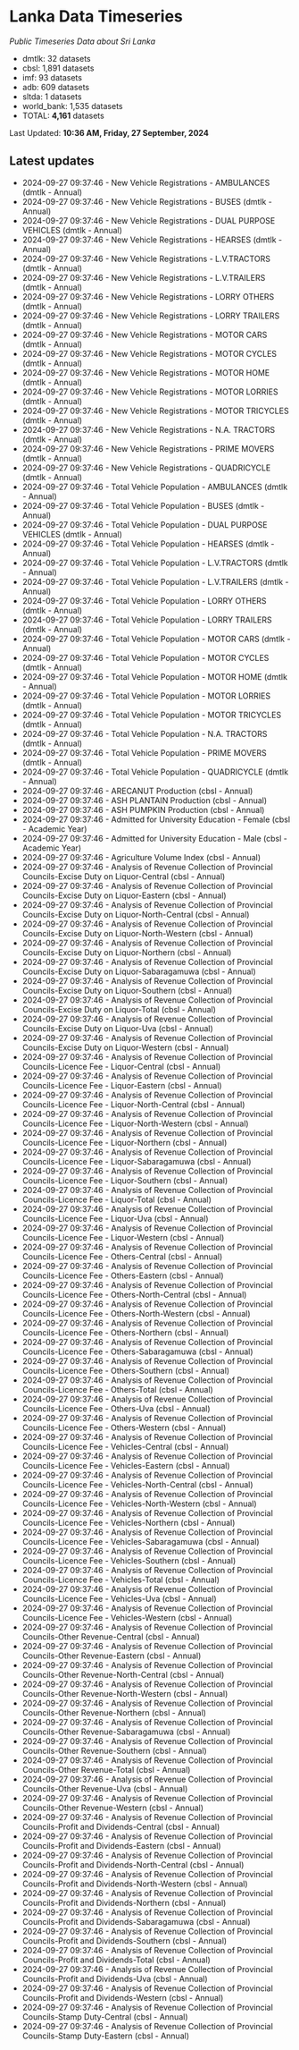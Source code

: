 # Lanka Data Timeseries
*Public Timeseries Data about Sri Lanka*

* dmtlk: 32 datasets
* cbsl: 1,891 datasets
* imf: 93 datasets
* adb: 609 datasets
* sltda: 1 datasets
* world_bank: 1,535 datasets
* TOTAL: **4,161** datasets

Last Updated: **10:36 AM, Friday, 27 September, 2024**

## Latest updates

* 2024-09-27 09:37:46 - New Vehicle Registrations - AMBULANCES (dmtlk - Annual)
* 2024-09-27 09:37:46 - New Vehicle Registrations - BUSES (dmtlk - Annual)
* 2024-09-27 09:37:46 - New Vehicle Registrations - DUAL PURPOSE VEHICLES (dmtlk - Annual)
* 2024-09-27 09:37:46 - New Vehicle Registrations - HEARSES (dmtlk - Annual)
* 2024-09-27 09:37:46 - New Vehicle Registrations - L.V.TRACTORS (dmtlk - Annual)
* 2024-09-27 09:37:46 - New Vehicle Registrations - L.V.TRAILERS (dmtlk - Annual)
* 2024-09-27 09:37:46 - New Vehicle Registrations - LORRY OTHERS (dmtlk - Annual)
* 2024-09-27 09:37:46 - New Vehicle Registrations - LORRY TRAILERS (dmtlk - Annual)
* 2024-09-27 09:37:46 - New Vehicle Registrations - MOTOR CARS (dmtlk - Annual)
* 2024-09-27 09:37:46 - New Vehicle Registrations - MOTOR CYCLES (dmtlk - Annual)
* 2024-09-27 09:37:46 - New Vehicle Registrations - MOTOR HOME (dmtlk - Annual)
* 2024-09-27 09:37:46 - New Vehicle Registrations - MOTOR LORRIES (dmtlk - Annual)
* 2024-09-27 09:37:46 - New Vehicle Registrations - MOTOR TRICYCLES (dmtlk - Annual)
* 2024-09-27 09:37:46 - New Vehicle Registrations - N.A. TRACTORS (dmtlk - Annual)
* 2024-09-27 09:37:46 - New Vehicle Registrations - PRIME MOVERS (dmtlk - Annual)
* 2024-09-27 09:37:46 - New Vehicle Registrations - QUADRICYCLE (dmtlk - Annual)
* 2024-09-27 09:37:46 - Total Vehicle Population - AMBULANCES (dmtlk - Annual)
* 2024-09-27 09:37:46 - Total Vehicle Population - BUSES (dmtlk - Annual)
* 2024-09-27 09:37:46 - Total Vehicle Population - DUAL PURPOSE VEHICLES (dmtlk - Annual)
* 2024-09-27 09:37:46 - Total Vehicle Population - HEARSES (dmtlk - Annual)
* 2024-09-27 09:37:46 - Total Vehicle Population - L.V.TRACTORS (dmtlk - Annual)
* 2024-09-27 09:37:46 - Total Vehicle Population - L.V.TRAILERS (dmtlk - Annual)
* 2024-09-27 09:37:46 - Total Vehicle Population - LORRY OTHERS (dmtlk - Annual)
* 2024-09-27 09:37:46 - Total Vehicle Population - LORRY TRAILERS (dmtlk - Annual)
* 2024-09-27 09:37:46 - Total Vehicle Population - MOTOR CARS (dmtlk - Annual)
* 2024-09-27 09:37:46 - Total Vehicle Population - MOTOR CYCLES (dmtlk - Annual)
* 2024-09-27 09:37:46 - Total Vehicle Population - MOTOR HOME (dmtlk - Annual)
* 2024-09-27 09:37:46 - Total Vehicle Population - MOTOR LORRIES (dmtlk - Annual)
* 2024-09-27 09:37:46 - Total Vehicle Population - MOTOR TRICYCLES (dmtlk - Annual)
* 2024-09-27 09:37:46 - Total Vehicle Population - N.A. TRACTORS (dmtlk - Annual)
* 2024-09-27 09:37:46 - Total Vehicle Population - PRIME MOVERS (dmtlk - Annual)
* 2024-09-27 09:37:46 - Total Vehicle Population - QUADRICYCLE (dmtlk - Annual)
* 2024-09-27 09:37:46 - ARECANUT Production (cbsl - Annual)
* 2024-09-27 09:37:46 - ASH PLANTAIN Production (cbsl - Annual)
* 2024-09-27 09:37:46 - ASH PUMPKIN Production (cbsl - Annual)
* 2024-09-27 09:37:46 - Admitted for University Education - Female (cbsl - Academic Year)
* 2024-09-27 09:37:46 - Admitted for University Education - Male (cbsl - Academic Year)
* 2024-09-27 09:37:46 - Agriculture Volume Index (cbsl - Annual)
* 2024-09-27 09:37:46 - Analysis of Revenue Collection of Provincial Councils-Excise Duty on Liquor-Central (cbsl - Annual)
* 2024-09-27 09:37:46 - Analysis of Revenue Collection of Provincial Councils-Excise Duty on Liquor-Eastern (cbsl - Annual)
* 2024-09-27 09:37:46 - Analysis of Revenue Collection of Provincial Councils-Excise Duty on Liquor-North-Central (cbsl - Annual)
* 2024-09-27 09:37:46 - Analysis of Revenue Collection of Provincial Councils-Excise Duty on Liquor-North-Western (cbsl - Annual)
* 2024-09-27 09:37:46 - Analysis of Revenue Collection of Provincial Councils-Excise Duty on Liquor-Northern (cbsl - Annual)
* 2024-09-27 09:37:46 - Analysis of Revenue Collection of Provincial Councils-Excise Duty on Liquor-Sabaragamuwa (cbsl - Annual)
* 2024-09-27 09:37:46 - Analysis of Revenue Collection of Provincial Councils-Excise Duty on Liquor-Southern (cbsl - Annual)
* 2024-09-27 09:37:46 - Analysis of Revenue Collection of Provincial Councils-Excise Duty on Liquor-Total (cbsl - Annual)
* 2024-09-27 09:37:46 - Analysis of Revenue Collection of Provincial Councils-Excise Duty on Liquor-Uva (cbsl - Annual)
* 2024-09-27 09:37:46 - Analysis of Revenue Collection of Provincial Councils-Excise Duty on Liquor-Western (cbsl - Annual)
* 2024-09-27 09:37:46 - Analysis of Revenue Collection of Provincial Councils-Licence Fee - Liquor-Central (cbsl - Annual)
* 2024-09-27 09:37:46 - Analysis of Revenue Collection of Provincial Councils-Licence Fee - Liquor-Eastern (cbsl - Annual)
* 2024-09-27 09:37:46 - Analysis of Revenue Collection of Provincial Councils-Licence Fee - Liquor-North-Central (cbsl - Annual)
* 2024-09-27 09:37:46 - Analysis of Revenue Collection of Provincial Councils-Licence Fee - Liquor-North-Western (cbsl - Annual)
* 2024-09-27 09:37:46 - Analysis of Revenue Collection of Provincial Councils-Licence Fee - Liquor-Northern (cbsl - Annual)
* 2024-09-27 09:37:46 - Analysis of Revenue Collection of Provincial Councils-Licence Fee - Liquor-Sabaragamuwa (cbsl - Annual)
* 2024-09-27 09:37:46 - Analysis of Revenue Collection of Provincial Councils-Licence Fee - Liquor-Southern (cbsl - Annual)
* 2024-09-27 09:37:46 - Analysis of Revenue Collection of Provincial Councils-Licence Fee - Liquor-Total (cbsl - Annual)
* 2024-09-27 09:37:46 - Analysis of Revenue Collection of Provincial Councils-Licence Fee - Liquor-Uva (cbsl - Annual)
* 2024-09-27 09:37:46 - Analysis of Revenue Collection of Provincial Councils-Licence Fee - Liquor-Western (cbsl - Annual)
* 2024-09-27 09:37:46 - Analysis of Revenue Collection of Provincial Councils-Licence Fee - Others-Central (cbsl - Annual)
* 2024-09-27 09:37:46 - Analysis of Revenue Collection of Provincial Councils-Licence Fee - Others-Eastern (cbsl - Annual)
* 2024-09-27 09:37:46 - Analysis of Revenue Collection of Provincial Councils-Licence Fee - Others-North-Central (cbsl - Annual)
* 2024-09-27 09:37:46 - Analysis of Revenue Collection of Provincial Councils-Licence Fee - Others-North-Western (cbsl - Annual)
* 2024-09-27 09:37:46 - Analysis of Revenue Collection of Provincial Councils-Licence Fee - Others-Northern (cbsl - Annual)
* 2024-09-27 09:37:46 - Analysis of Revenue Collection of Provincial Councils-Licence Fee - Others-Sabaragamuwa (cbsl - Annual)
* 2024-09-27 09:37:46 - Analysis of Revenue Collection of Provincial Councils-Licence Fee - Others-Southern (cbsl - Annual)
* 2024-09-27 09:37:46 - Analysis of Revenue Collection of Provincial Councils-Licence Fee - Others-Total (cbsl - Annual)
* 2024-09-27 09:37:46 - Analysis of Revenue Collection of Provincial Councils-Licence Fee - Others-Uva (cbsl - Annual)
* 2024-09-27 09:37:46 - Analysis of Revenue Collection of Provincial Councils-Licence Fee - Others-Western (cbsl - Annual)
* 2024-09-27 09:37:46 - Analysis of Revenue Collection of Provincial Councils-Licence Fee - Vehicles-Central (cbsl - Annual)
* 2024-09-27 09:37:46 - Analysis of Revenue Collection of Provincial Councils-Licence Fee - Vehicles-Eastern (cbsl - Annual)
* 2024-09-27 09:37:46 - Analysis of Revenue Collection of Provincial Councils-Licence Fee - Vehicles-North-Central (cbsl - Annual)
* 2024-09-27 09:37:46 - Analysis of Revenue Collection of Provincial Councils-Licence Fee - Vehicles-North-Western (cbsl - Annual)
* 2024-09-27 09:37:46 - Analysis of Revenue Collection of Provincial Councils-Licence Fee - Vehicles-Northern (cbsl - Annual)
* 2024-09-27 09:37:46 - Analysis of Revenue Collection of Provincial Councils-Licence Fee - Vehicles-Sabaragamuwa (cbsl - Annual)
* 2024-09-27 09:37:46 - Analysis of Revenue Collection of Provincial Councils-Licence Fee - Vehicles-Southern (cbsl - Annual)
* 2024-09-27 09:37:46 - Analysis of Revenue Collection of Provincial Councils-Licence Fee - Vehicles-Total (cbsl - Annual)
* 2024-09-27 09:37:46 - Analysis of Revenue Collection of Provincial Councils-Licence Fee - Vehicles-Uva (cbsl - Annual)
* 2024-09-27 09:37:46 - Analysis of Revenue Collection of Provincial Councils-Licence Fee - Vehicles-Western (cbsl - Annual)
* 2024-09-27 09:37:46 - Analysis of Revenue Collection of Provincial Councils-Other Revenue-Central (cbsl - Annual)
* 2024-09-27 09:37:46 - Analysis of Revenue Collection of Provincial Councils-Other Revenue-Eastern (cbsl - Annual)
* 2024-09-27 09:37:46 - Analysis of Revenue Collection of Provincial Councils-Other Revenue-North-Central (cbsl - Annual)
* 2024-09-27 09:37:46 - Analysis of Revenue Collection of Provincial Councils-Other Revenue-North-Western (cbsl - Annual)
* 2024-09-27 09:37:46 - Analysis of Revenue Collection of Provincial Councils-Other Revenue-Northern (cbsl - Annual)
* 2024-09-27 09:37:46 - Analysis of Revenue Collection of Provincial Councils-Other Revenue-Sabaragamuwa (cbsl - Annual)
* 2024-09-27 09:37:46 - Analysis of Revenue Collection of Provincial Councils-Other Revenue-Southern (cbsl - Annual)
* 2024-09-27 09:37:46 - Analysis of Revenue Collection of Provincial Councils-Other Revenue-Total (cbsl - Annual)
* 2024-09-27 09:37:46 - Analysis of Revenue Collection of Provincial Councils-Other Revenue-Uva (cbsl - Annual)
* 2024-09-27 09:37:46 - Analysis of Revenue Collection of Provincial Councils-Other Revenue-Western (cbsl - Annual)
* 2024-09-27 09:37:46 - Analysis of Revenue Collection of Provincial Councils-Profit and Dividends-Central (cbsl - Annual)
* 2024-09-27 09:37:46 - Analysis of Revenue Collection of Provincial Councils-Profit and Dividends-Eastern (cbsl - Annual)
* 2024-09-27 09:37:46 - Analysis of Revenue Collection of Provincial Councils-Profit and Dividends-North-Central (cbsl - Annual)
* 2024-09-27 09:37:46 - Analysis of Revenue Collection of Provincial Councils-Profit and Dividends-North-Western (cbsl - Annual)
* 2024-09-27 09:37:46 - Analysis of Revenue Collection of Provincial Councils-Profit and Dividends-Northern (cbsl - Annual)
* 2024-09-27 09:37:46 - Analysis of Revenue Collection of Provincial Councils-Profit and Dividends-Sabaragamuwa (cbsl - Annual)
* 2024-09-27 09:37:46 - Analysis of Revenue Collection of Provincial Councils-Profit and Dividends-Southern (cbsl - Annual)
* 2024-09-27 09:37:46 - Analysis of Revenue Collection of Provincial Councils-Profit and Dividends-Total (cbsl - Annual)
* 2024-09-27 09:37:46 - Analysis of Revenue Collection of Provincial Councils-Profit and Dividends-Uva (cbsl - Annual)
* 2024-09-27 09:37:46 - Analysis of Revenue Collection of Provincial Councils-Profit and Dividends-Western (cbsl - Annual)
* 2024-09-27 09:37:46 - Analysis of Revenue Collection of Provincial Councils-Stamp Duty-Central (cbsl - Annual)
* 2024-09-27 09:37:46 - Analysis of Revenue Collection of Provincial Councils-Stamp Duty-Eastern (cbsl - Annual)
